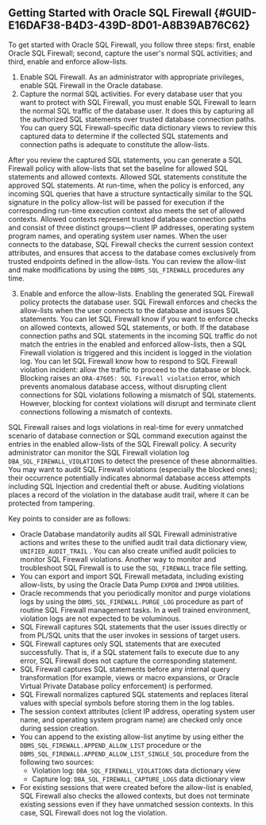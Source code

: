 ##  Getting Started with Oracle SQL Firewall {#GUID-E16DAF38-B4D3-439D-8D01-A8B39AB76C62} 

To get started with Oracle SQL Firewall, you follow three steps: first, enable Oracle SQL Firewall; second, capture the user's normal SQL activities; and third, enable and enforce allow-lists. 

  1. Enable SQL Firewall.  As an administrator with appropriate privileges, enable SQL Firewall in the Oracle database. 
  2. Capture the normal SQL activities.  For every database user that you want to protect with SQL Firewall, you must enable SQL Firewall to learn the normal SQL traffic of the database user. It does this by capturing all the authorized SQL statements over trusted database connection paths. You can query SQL Firewall-specific data dictionary views to review this captured data to determine if the collected SQL statements and connection paths is adequate to constitute the allow-lists. 

After you review the captured SQL statements, you can generate a SQL Firewall policy with allow-lists that set the baseline for allowed SQL statements and allowed contexts. Allowed SQL statements constitute the approved SQL statements. At run-time, when the policy is enforced, any incoming SQL queries that have a structure syntactically similar to the SQL signature in the policy allow-list will be passed for execution if the corresponding run-time execution context also meets the set of allowed contexts. Allowed contexts represent trusted database connection paths and consist of three distinct groups—client IP addresses, operating system program names, and operating system user names. When the user connects to the database, SQL Firewall checks the current session context attributes, and ensures that access to the database comes exclusively from trusted endpoints defined in the allow-lists. You can review the allow-list and make modifications by using the ` DBMS_SQL_FIREWALL ` procedures any time. 

  3. Enable and enforce the allow-lists.  Enabling the generated SQL Firewall policy protects the database user. SQL Firewall enforces and checks the allow-lists when the user connects to the database and issues SQL statements. You can let SQL Firewall know if you want to enforce checks on allowed contexts, allowed SQL statements, or both. If the database connection paths and SQL statements in the incoming SQL traffic do not match the entries in the enabled and enforced allow-lists, then a SQL Firewall violation is triggered and this incident is logged in the violation log. You can let SQL Firewall know how to respond to SQL Firewall violation incident: allow the traffic to proceed to the database or block. Blocking raises an ` ORA-47605: SQL Firewall violation ` error, which prevents anomalous database access, without disrupting client connections for SQL violations following a mismatch of SQL statements. However, blocking for context violations will disrupt and terminate client connections following a mismatch of contexts. 

SQL Firewall raises and logs violations in real-time for every unmatched scenario of database connection or SQL command execution against the entries in the enabled allow-lists of the SQL Firewall policy. A security administrator can monitor the SQL Firewall violation log ` DBA_SQL_FIREWALL_VIOLATIONS ` to detect the presence of these abnormalities. You may want to audit SQL Firewall violations (especially the blocked ones); their occurrence potentially indicates abnormal database access attempts including SQL Injection and credential theft or abuse. Auditing violations places a record of the violation in the database audit trail, where it can be protected from tampering. 




Key points to consider are as follows: 

  * Oracle Database mandatorily audits all SQL Firewall administrative actions and writes these to the unified audit trail data dictionary view, ` UNIFIED_AUDIT_TRAIL ` . You can also create unified audit policies to monitor SQL Firewall violations. Another way to monitor and troubleshoot SQL Firewall is to use the ` SQL_FIREWALL ` trace file setting. 
  * You can export and import SQL Firewall metadata, including existing allow-lists, by using the Oracle Data Pump ` EXPDB ` and ` IMPDB ` utilities. 
  * Oracle recommends that you periodically monitor and purge violations logs by using the ` DBMS_SQL_FIREWALL.PURGE_LOG ` procedure as part of routine SQL Firewall management tasks. In a well trained environment, violation logs are not expected to be voluminous. 
  * SQL Firewall captures SQL statements that the user issues directly or from PL/SQL units that the user invokes in sessions of target users. 
  * SQL Firewall captures only SQL statements that are executed successfully. That is, if a SQL statement fails to execute due to any error, SQL Firewall does not capture the corresponding statement. 
  * SQL Firewall captures SQL statements before any internal query transformation (for example, views or macro expansions, or Oracle Virtual Private Database policy enforcement) is performed. 
  * SQL Firewall normalizes captured SQL statements and replaces literal values with special symbols before storing them in the log tables. 
  * The session context attributes (client IP address, operating system user name, and operating system program name) are checked only once during session creation. 
  * You can append to the existing allow-list anytime by using either the ` DBMS_SQL_FIREWALL.APPEND_ALLOW_LIST ` procedure or the ` DBMS_SQL_FIREWALL.APPEND_ALLOW_LIST_SINGLE_SQL ` procedure from the following two sources: 
    * Violation log: ` DBA_SQL_FIREWALL_VIOLATIONS ` data dictionary view 
    * Capture log: ` DBA_SQL_FIREWALL_CAPTURE_LOGS ` data dictionary view 
  * For existing sessions that were created before the allow-list is enabled, SQL Firewall also checks the allowed contexts, but does not terminate existing sessions even if they have unmatched session contexts. In this case, SQL Firewall does not log the violation. 


